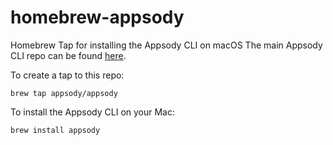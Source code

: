 # homebrew-appsody
Homebrew Tap for installing the Appsody CLI on macOS
The main Appsody CLI repo can be found [here](https://github.com/appsody/appsody).

To create a tap to this repo:
```
brew tap appsody/appsody
```
To install the Appsody CLI on your Mac:
```
brew install appsody
```